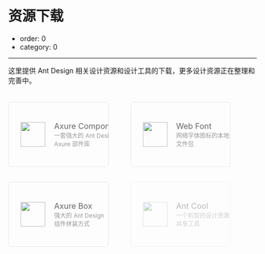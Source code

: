 # 资源下载

- order: 0
- category: 0

---

这里提供 Ant Design 相关设计资源和设计工具的下载，更多设计资源正在整理和完善中。

<a target="_blank" href="https://github.com/ant-design/ant-design/files/69428/Ant_Design_Components.rplib.zip" class="resource-card">
  <img src="https://os.alipayobjects.com/rmsportal/cnmjGfbBWUZPFiO.png">
  <span class="resource-card-content">
    <span class="resource-card-title">Axure Components</span>
    <span class="resource-card-description">一套强大的 Ant Design 的 Axure 部件库</span>
  </span>
</a>
<a target="_blank" href="https://github.com/ant-design/ant-design/files/57840/iconfont.zip" class="resource-card">
  <img src="https://os.alipayobjects.com/rmsportal/UEpOFKUQTZaUfnW.png">
  <span class="resource-card-content">
    <span class="resource-card-title">Web Font</span>
    <span class="resource-card-description">网络字体图标的本地文件包</span>
  </span>
</a>
<a target="_blank" href="https://github.com/ant-design/ant-design/releases/download/0.11.2/AntD_Box_v1.2.rp" class="resource-card">
  <img src="https://os.alipayobjects.com/rmsportal/UuYRXxndGMKdaiE.png">
  <span class="resource-card-content">
    <span class="resource-card-title">Axure Box</span>
    <span class="resource-card-description">强大的 Ant Design 组件拼装方式</span>
  </span>
</a>
<a target="_blank" class="resource-card disabled">
  <img src="https://os.alipayobjects.com/rmsportal/CxXbSpIXckHOtWl.png">
  <span class="resource-card-content">
    <span class="resource-card-title">Ant Cool</span>
    <span class="resource-card-description">一个机智的设计资源共享工具</span>
  </span>
</a>

<style>
.resource-card {
  max-width: 350px;
  width: 40%;
  height: 130px;
  border: 1px solid #e9e9e9;
  border-radius: 6px;
  font-size: 12px;
  color: #777;
  display: inline-block;
  margin: 20px 40px 10px 0;
  vertical-align: middle;
  transition: all 0.3s ease;
  position: relative;
  overflow: hidden;
}

.resource-card:hover {
  box-shadow: 0 1px 4px rgba(64,64,64,.2);
}

.resource-card:hover .resource-card-title {
  color: #2db7f5;
}

.resource-card.disabled {
  opacity: 0.45;
  pointer-events: none;
}

.resource-card img {
  display: inline-block;
  vertical-align: middle;
  width: 50px;
  margin: 0 20px 0 24px;
  position: absolute;
  top: 50%;
  transform: translateY(-50%);
}

.resource-card-content {
  display: inline-block;
  vertical-align: middle;
  position: absolute;
  top: 50%;
  transform: translateY(-50%);
  margin-left: 92px;
}

.resource-card-title {
  display: block;
  font-size: 16px;
  color: #666;
  overflow: hidden;
  white-space: nowrap;
  text-overflow: ellipsis;
}

.resource-card-description {
  display: block;
  color: #999;
}
</style>
